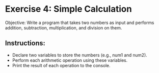# Exercise 4: Simple Calculation

Objective: Write a program that takes two numbers as input and performs addition, subtraction, multiplication, and division on them.

## Instructions:
- Declare two variables to store the numbers (e.g., num1 and num2).
- Perform each arithmetic operation using these variables.
- Print the result of each operation to the console.
